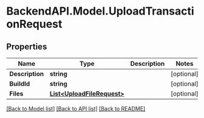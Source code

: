 # BackendAPI.Model.UploadTransactionRequest

## Properties

Name | Type | Description | Notes
------------ | ------------- | ------------- | -------------
**Description** | **string** |  | [optional] 
**BuildId** | **string** |  | [optional] 
**Files** | [**List&lt;UploadFileRequest&gt;**](UploadFileRequest.md) |  | [optional] 

[[Back to Model list]](../README.md#documentation-for-models) [[Back to API list]](../README.md#documentation-for-api-endpoints) [[Back to README]](../README.md)

